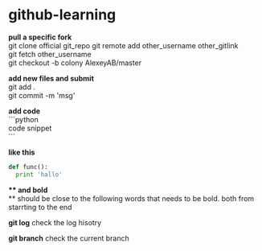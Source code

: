 # github-learning


**pull a specific fork** <br>
git clone official git_repo
git remote add other_username other_gitlink <br>
git fetch other_username  <br>
git checkout -b colony AlexeyAB/master <br>



**add new files and submit**<br>
git add .  <br>
git commit -m 'msg'


**add code** <br>
\`\`\`python <br>
code snippet <br>
\`\`\`<br>

**like this** <br>
```python
def func():
  print 'hallo'
```


**\*\* and bold** <br>
\*\* should be close to the following words that needs to be bold. both from starrting to the end


**git log**
check the log hisotry

**git branch**
check the current branch
